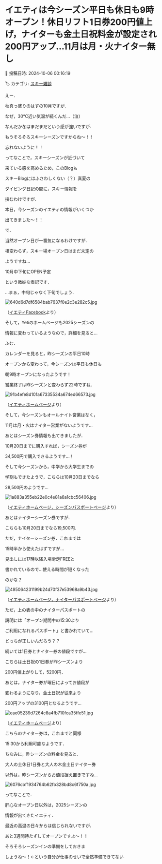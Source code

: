 # イエティは今シーズン平日も休日も9時オープン！休日リフト1日券200円値上げ，ナイターも金土日祝料金が設定され200円アップ…11月は月・火ナイター無し

📅 投稿日時: 2024-10-06 00:16:19

🏷️ カテゴリ: [スキー雑談](c1f9d2cb7478308da16419928ea3945e9.md)

えー．


秋真っ盛りのはずの10月ですが．


なぜ，30℃近い気温が続くんだ…（泣）





なんだか冬はまだまだという感が強いですが．


もうそろそろスキーシーズンですからね～！！


忘れないように！！





ってなことで，スキーシーズンが近づいて


来ている感を高めるため，このBlogも


スキーBlogにはふさわしくない（？）真夏の


ダイビング日記の間に，スキー情報を


挟むわけですが．





本日，今シーズンのイエティの情報がいくつか


出てきました～！！





で．


当然オープン日が一番気になるわけですが．


相変わらず，スキー場オープン日はまだ未定の


ようですね…


10月中下旬にOPEN予定


という微妙な表記です．


…まぁ，中旬じゃなく下旬でしょう．







![640d6d7df6584bab7637f0e2c3e282c5.jpg](images/640d6d7df6584bab7637f0e2c3e282c5.jpg)




（[イエティFacebook](https://www.facebook.com/YetiSnowtown/)より）





そして，Yetiのホームページも2025シーズンの


情報に変わっているようなので，詳細を見ると…


ふむ．


カレンダーを見ると，昨シーズンの平日10時


オープンから変わって，今シーズンは平日も休日も


朝9時オープンになったようです！


営業終了は昨シーズンと変わらず22時ですね．







![91b4efe8d101a67335534a674ed66573.jpg](images/91b4efe8d101a67335534a674ed66573.jpg)




（[イエティホームページ](https://www.yeti-resort.com/service/#)より）





そして，今シーズンもオールナイト営業はなく，


11月は月・火はナイター営業がないようです…





あとはシーズン券情報も出てきましたが．


10月20日までに購入すれば，シーズン券が


34,500円で購入できるようです…！


そして今シーズンから，中学から大学生までの


学割もできたようで，こちらは10月20日までなら


28,500円のようです…




![1a883a355eb22e0c4e81a6a1cbc56406.jpg](images/1a883a355eb22e0c4e81a6a1cbc56406.jpg)




（[イエティホームページ，シーズンパスポートページ](https://www.yeti-resort.com/service/season_pass.html)より）





あとはナイターシーズン券ですが．


こちらも10月20日までなら19,500円．


ただ，ナイターシーズン券．これまでは


15時半から使えたはずですが…


見出しには17時以降入場滑走FREEと


書かれているので…使える時間が短くなった


のかな？




![495064231199b24d70f37e53968a9b43.jpg](images/495064231199b24d70f37e53968a9b43.jpg)




（[イエティホームページ，ナイターパスポートページ](https://www.yeti-resort.com/service/night_pass.html)より）





ただ，上の表の中のナイターパスポートの


説明には「オープン期間中の15:30より


ご利用になれるパスポート」と書かれていて…


どっちが正しいんだろう？？





続いては1日券とナイター券の値段ですが…


こちらは土日祝の1日券が昨シーズンより


200円値上がりして，5200円．


あとは，ナイター券が曜日によってお値段が


変わるようになり，金土日祝が従来より


200円アップの3100円となるようです…




![eae05239d7264c8a4fb710fca35ffe51.jpg](images/eae05239d7264c8a4fb710fca35ffe51.jpg)




（[イエティホームページ](https://www.yeti-resort.com/service/#)より）





こちらのナイター券は，これまでと同様


15:30から利用可能なようです．





ちなみに，昨シーズンの料金を見ると．


大人の土休日1日券と大人の木金土日ナイター券


以外は，昨シーズンからお値段据え置きですね…




![6076cbf1934764b62fb328bd8c6f750a.jpg](images/6076cbf1934764b62fb328bd8c6f750a.jpg)







ってなことで．


肝心なオープン日以外は，2025シーズンの


情報が出てきたイエティ．


最近の高温の日々からは信じられないですが．


あと3週間待たずしてオープンですよ～！！





そろそろシーズンインの準備をしておきま


しょうね～！←という自分が仕事のせいで全然準備できてない
